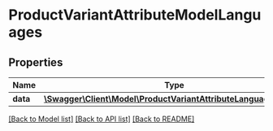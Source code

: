 # ProductVariantAttributeModelLanguages

## Properties
Name | Type | Description | Notes
------------ | ------------- | ------------- | -------------
**data** | [**\Swagger\Client\Model\ProductVariantAttributeLanguageModel[]**](ProductVariantAttributeLanguageModel.md) |  | [optional] 


[[Back to Model list]](../README.md#documentation-for-models) [[Back to API list]](../README.md#documentation-for-api-endpoints) [[Back to README]](../README.md)


